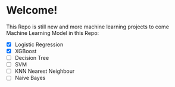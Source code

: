 # Welcome!

This Repo is still new and more machine learning projects to come</br>
Machine Learning Model in this Repo:</br>

- [X] Logistic Regression
- [X] XGBoost
- [ ] Decision Tree
- [ ] SVM
- [ ] KNN Nearest Neighbour
- [ ] Naive Bayes
